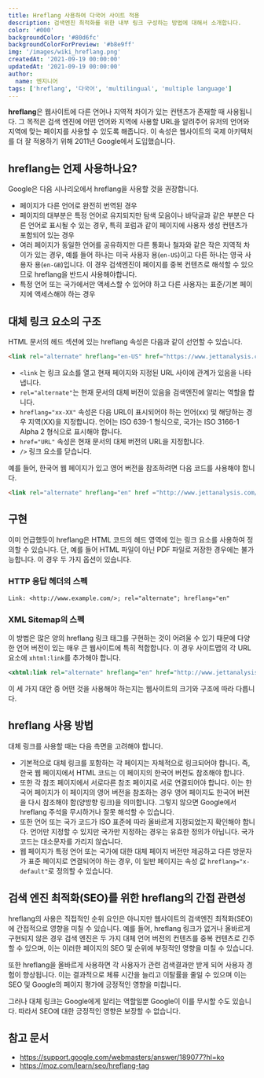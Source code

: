 ```yaml
---
title: Hreflang 사용하여 다국어 사이트 적용
description: 검색엔진 최적화를 위한 내부 링크 구성하는 방법에 대해서 소개합니다.
color: '#000'
backgroundColor: '#80d6fc'
backgroundColorForPreview: '#b8e9ff'
img: '/images/wiki_hreflang.png'
createdAt: '2021-09-19 00:00:00'
updatedAt: '2021-09-19 00:00:00'
author:
  name: 엔지니어
tags: ['hreflang', '다국어', 'multilingual', 'multiple language']
---
```


**hreflang**은 웹사이트에 다른 언어나 지역적 차이가 있는 컨텐츠가 존재할 때 사용됩니다. 그 목적은 검색 엔진에 어떤 언어와 지역에 사용할 URL을 알려주어 유저의 언어와 지역에 맞는 페이지를 사용할 수 있도록 해줍니다. 이 속성은 웹사이트의 국제 아키텍처를 더 잘 적용하기 위해 2011년 Google에서 도입했습니다.

<!--more-->

<simple-diagnosis title='Hreflang SEO 진단하기' description='검색엔진 최적화를 위한 hreflang을 진단해보세요.'></simple-diagnosis>

## hreflang는 언제 사용하나요?

Google은 다음 시나리오에서 hreflang을 사용할 것을 권장합니다.

- 페이지가 다른 언어로 완전히 번역된 경우
- 페이지의 대부분은 특정 언어로 유지되지만 탐색 모음이나 바닥글과 같은 부분은 다른 언어로 표시될 수 있는 경우, 특히 포럼과 같이 페이지에 사용자 생성 컨텐츠가 포함되어 있는 경우
- 여러 페이지가 동일한 언어를 공유하지만 다른 통화나 철자와 같은 작은 지역적 차이가 있는 경우, 예를 들어 하나는 미국 사용자 용(`en-US`)이고 다른 하나는 영국 사용자 용(`en-GB`)입니다. 이 경우 검색엔진이 페이지를 중복 컨텐츠로 해석할 수 있으므로 hreflang을 반드시 사용해야합니다.
- 특정 언어 또는 국가에서만 액세스할 수 있어야 하고 다른 사용자는 표준/기본 페이지에 액세스해야 하는 경우

## 대체 링크 요소의 구조

HTML 문서의 헤드 섹션에 있는 hreflang 속성은 다음과 같이 선언할 수 있습니다.

```html
<link rel="alternate" hreflang="en-US" href="https://www.jettanalysis.com/en-US/" />
```

- `<link` 는 링크 요소를 열고 현재 페이지와 지정된 URL 사이에 관계가 있음을 나타냅니다.
- `rel="alternate"`는 현재 문서의 대체 버전이 있음을 검색엔진에 알리는 역할을 합니다.
- `hreflang="xx-XX"` 속성은 다음 URL이 표시되어야 하는 언어(xx) 및 해당하는 경우 지역(XX)을 지정합니다. 언어는 ISO 639-1 형식으로, 국가는 ISO 3166-1 Alpha 2 형식으로 표시해야 합니다.
- `href="URL"` 속성은 현재 문서의 대체 버전의 URL을 지정합니다.
- `/>` 링크 요소를 닫습니다.

예를 들어, 한국어 웹 페이지가 있고 영어 버전을 참조하려면 다음 코드를 사용해야 합니다.

```html
<link rel="alternate" hreflang="en" href ="http://www.jettanalysis.com/en/" />
```

## 구현

이미 언급했듯이 hreflang은 HTML 코드의 헤드 영역에 있는 링크 요소를 사용하여 정의할 수 있습니다. 단, 예를 들어 HTML 파일이 아닌 PDF 파일로 저장한 경우에는 불가능합니다. 이 경우 두 가지 옵션이 있습니다.

### HTTP 응답 헤더의 스펙

```text
Link: <http://www.example.com/>; rel="alternate"; hreflang="en"
```

### XML Sitemap의 스펙

이 방법은 많은 양의 hreflang 링크 태그를 구현하는 것이 어려울 수 있기 때문에 다양한 언어 버전이 있는 매우 큰 웹사이트에 특히 적합합니다. 이 경우 사이트맵의 각 URL 요소에 `xhtml:link`를 추가해야 합니다.

```xml
<xhtml:link rel="alternate" hreflang="en" href="http://www.jettanalysis.com/en/" />
```

이 세 가지 대안 중 어떤 것을 사용해야 하는지는 웹사이트의 크기와 구조에 따라 다릅니다.

## hreflang 사용 방법

대체 링크를 사용할 때는 다음 측면을 고려해야 합니다.

- 기본적으로 대체 링크를 포함하는 각 페이지는 자체적으로 링크되어야 합니다. 즉, 한국 웹 페이지에서 HTML 코드는 이 페이지의 한국어 버전도 참조해야 합니다.
- 또한 각 참조 페이지에서 서로다른 참조 페이지로 서로 연결되어야 합니다. 이는 한국어 페이지가 이 페이지의 영어 버전을 참조하는 경우 영어 페이지도 한국어 버전을 다시 참조해야 함(양방향 링크)을 의미합니다. 그렇지 않으면 Google에서 hreflang 주석을 무시하거나 잘못 해석할 수 있습니다.
- 또한 언어 또는 국가 코드가 ISO 표준에 따라 올바르게 지정되었는지 확인해야 합니다. 언어만 지정할 수 있지만 국가만 지정하는 경우는 유효한 정의가 아닙니다. 국가 코드는 대소문자를 가리지 않습니다.
- 웹 페이지가 특정 언어 또는 국가에 대한 대체 페이지 버전만 제공하고 다른 방문자가 표준 페이지로 연결되어야 하는 경우, 이 일반 페이지는 속성 값 `hreflang="x-default"`로 정의할 수 있습니다.

## 검색 엔진 최적화(SEO)를 위한 hreflang의 간접 관련성

hreflang의 사용은 직접적인 순위 요인은 아니지만 웹사이트의 검색엔진 최적화(SEO)에 간접적으로 영향을 미칠 수 있습니다. 예를 들어, hreflang 링크가 없거나 올바르게 구현되지 않은 경우 검색 엔진은 두 가지 대체 언어 버전의 컨텐츠를 중복 컨텐츠로 간주할 수 있으며, 이는 이러한 페이지의 SEO 및 순위에 부정적인 영향을 미칠 수 있습니다.

또한 hreflang을 올바르게 사용하면 각 사용자가 관련 검색결과만 받게 되어 사용자 경험이 향상됩니다. 이는 결과적으로 체류 시간을 늘리고 이탈률을 줄일 수 있으며 이는 SEO 및 Google의 페이지 평가에 긍정적인 영향을 미칩니다.

그러나 대체 링크는 Google에게 알리는 역할일뿐 Google이 이를 무시할 수도 있습니다. 따라서 SEO에 대한 긍정적인 영향은 보장할 수 없습니다.

## 참고 문서

- https://support.google.com/webmasters/answer/189077?hl=ko
- https://moz.com/learn/seo/hreflang-tag
